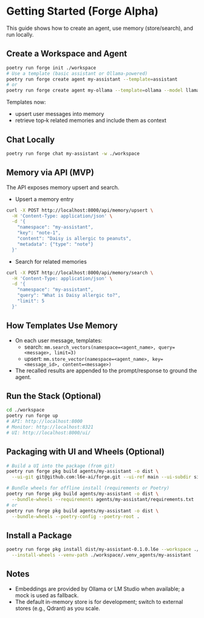 # Getting Started (Forge Alpha)

This guide shows how to create an agent, use memory (store/search), and run locally.

## Create a Workspace and Agent
```bash
poetry run forge init ./workspace
# Use a template (basic assistant or Ollama-powered)
poetry run forge create agent my-assistant --template=assistant
# or
poetry run forge create agent my-ollama --template=ollama --model llama3.2:3b
```

Templates now:
- upsert user messages into memory
- retrieve top‑k related memories and include them as context

## Chat Locally
```bash
poetry run forge chat my-assistant -w ./workspace
```

## Memory via API (MVP)
The API exposes memory upsert and search.

- Upsert a memory entry
```bash
curl -X POST http://localhost:8000/api/memory/upsert \
  -H 'Content-Type: application/json' \
  -d '{
    "namespace": "my-assistant",
    "key": "note-1",
    "content": "Daisy is allergic to peanuts",
    "metadata": {"type": "note"}
  }'
```

- Search for related memories
```bash
curl -X POST http://localhost:8000/api/memory/search \
  -H 'Content-Type: application/json' \
  -d '{
    "namespace": "my-assistant",
    "query": "What is Daisy allergic to?",
    "limit": 5
  }'
```

## How Templates Use Memory
- On each user message, templates:
  - search: `mm.search_vectors(namespace=<agent_name>, query=<message>, limit=3)`
  - upsert: `mm.store_vector(namespace=<agent_name>, key=<message_id>, content=<message>)`
- The recalled results are appended to the prompt/response to ground the agent.

## Run the Stack (Optional)
```bash
cd ./workspace
poetry run forge up
# API: http://localhost:8000
# Monitor: http://localhost:8321
# UI: http://localhost:8000/ui/
```

## Packaging with UI and Wheels (Optional)
```bash
# Build a UI into the package (from git)
poetry run forge pkg build agents/my-assistant -o dist \
  --ui-git git@github.com:l6e-ai/forge.git --ui-ref main --ui-subdir site/agent-ui --ui-build --ui-dist dist

# Bundle wheels for offline install (requirements or Poetry)
poetry run forge pkg build agents/my-assistant -o dist \
  --bundle-wheels --requirements agents/my-assistant/requirements.txt
# or
poetry run forge pkg build agents/my-assistant -o dist \
  --bundle-wheels --poetry-config --poetry-root .
```

## Install a Package
```bash
poetry run forge pkg install dist/my-assistant-0.1.0.l6e --workspace ./workspace --verify \
  --install-wheels --venv-path ./workspace/.venv_agents/my-assistant
```

## Notes
- Embeddings are provided by Ollama or LM Studio when available; a mock is used as fallback.
- The default in-memory store is for development; switch to external stores (e.g., Qdrant) as you scale.
